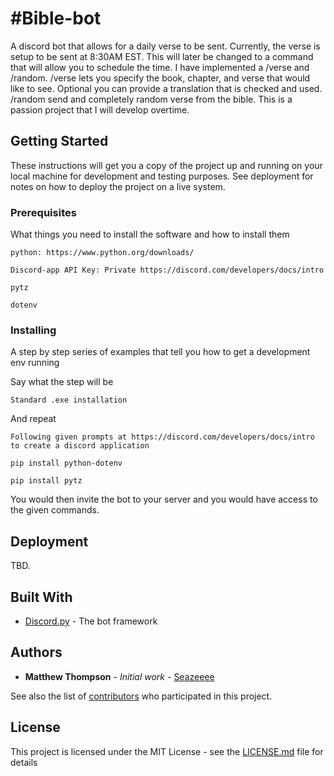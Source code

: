 # #Bible-bot

A discord bot that allows for a daily verse to be sent. Currently, the verse is setup to be sent at 8:30AM EST. This will later be changed to a command that will
allow you to schedule the time. I have implemented a /verse and /random. /verse lets you specify the book, chapter, and verse that would like to see. Optional you can
provide a translation that is checked and used. /random send and completely random verse from the bible. This is a passion project that I will develop overtime.

## Getting Started

These instructions will get you a copy of the project up and running on your local machine for development and testing purposes. See deployment for notes on how to deploy the project on a live system.

### Prerequisites

What things you need to install the software and how to install them

```
python: https://www.python.org/downloads/

Discord-app API Key: Private https://discord.com/developers/docs/intro

pytz

dotenv

```

### Installing

A step by step series of examples that tell you how to get a development env running

Say what the step will be

```
Standard .exe installation

```

And repeat

```
Following given prompts at https://discord.com/developers/docs/intro to create a discord application
```

```
pip install python-dotenv
```

```
pip install pytz
```


You would then invite the bot to your server and you would have access to the given commands.

## Deployment

TBD.

## Built With

* [Discord.py](https://discordpy.readthedocs.io/en/stable/) - The bot framework

## Authors

* **Matthew Thompson** - *Initial work* - [Seazeeee](https://github.com/Seazeeee)

See also the list of [contributors](https://github.com/your/project/contributors) who participated in this project.

## License

This project is licensed under the MIT License - see the [LICENSE.md](LICENSE.md) file for details
